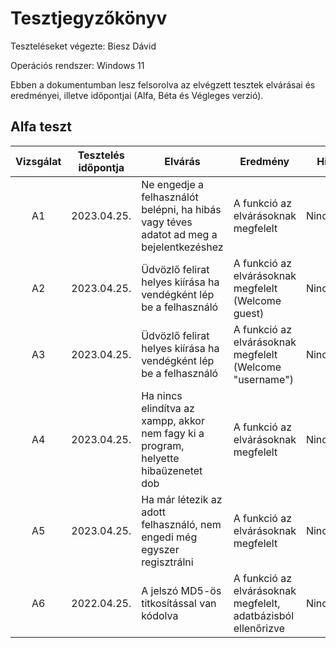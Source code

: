 # Tesztjegyzőkönyv

Teszteléseket végezte: Biesz Dávid

Operációs rendszer: Windows 11

Ebben a dokumentumban lesz felsorolva az elvégzett tesztek elvárásai és eredményei, illetve időpontjai (Alfa, Béta és Végleges verzió).

## Alfa teszt

| Vizsgálat | Tesztelés időpontja | Elvárás | Eredmény | Hibák |
| :---: | --- | --- | --- | --- |
| A1 | 2023.04.25. | Ne engedje a felhasználót belépni, ha hibás vagy téves adatot ad meg a bejelentkezéshez | A funkció az elvárásoknak megfelelt | Nincsenek |
| A2 | 2023.04.25. | Üdvözlő felirat helyes kiírása ha vendégként lép be a felhasználó | A funkció az elvárásoknak megfelelt (Welcome guest) | Nincsenek |
| A3 | 2023.04.25. | Üdvözlő felirat helyes kiírása ha vendégként lép be a felhasználó | A funkció az elvárásoknak megfelelt (Welcome "username") | Nincsenek |
| A4 | 2023.04.25. | Ha nincs elindítva az xampp, akkor nem fagy ki a program, helyette hibaüzenetet dob | A funkció az elvárásoknak megfelelt | Nincsenek |
| A5 | 2023.04.25. | Ha már létezik az adott felhasználó, nem engedi még egyszer regisztrálni | A funkció az elvárásoknak megfelelt | Nincsenek |
| A6 | 2022.04.25. | A jelszó MD5-ös titkosítással van kódolva | A funkció az elvárásoknak megfelelt, adatbázisból ellenőrizve | Nincsenek |
